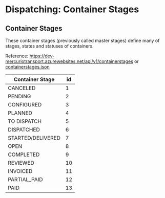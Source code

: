# Dispatching: Container Stages

## Container Stages

These container stages (previously called master stages) define many of stages, states and statuses of containers.

Reference: https://dev-mercuriotransport.azurewebsites.net/api/v1/containerstages or [containerstages.json](../api-reference/JSON/containerstages.json)

Container Stage | id
--- | ---
CANCELED | 1 |
PENDING | 2 |
CONFIGURED | 3 |
PLANNED | 4 |
TO DISPATCH | 5 |
DISPATCHED | 6 |
STARTED/DELIVERED | 7 |
OPEN | 8 |
COMPLETED | 9 |
REVIEWED | 10 |
INVOICED | 11 |
PARTIAL_PAID | 12 |
PAID | 13 |
